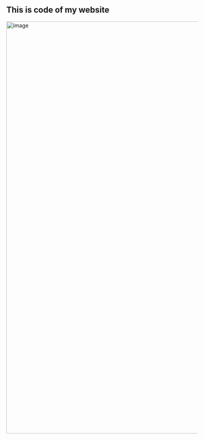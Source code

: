 ## This is code of my website

<img width="1586" height="1085" alt="image" src="https://github.com/user-attachments/assets/529bfe6e-1532-4b54-8f42-1c9d577b7318" />

